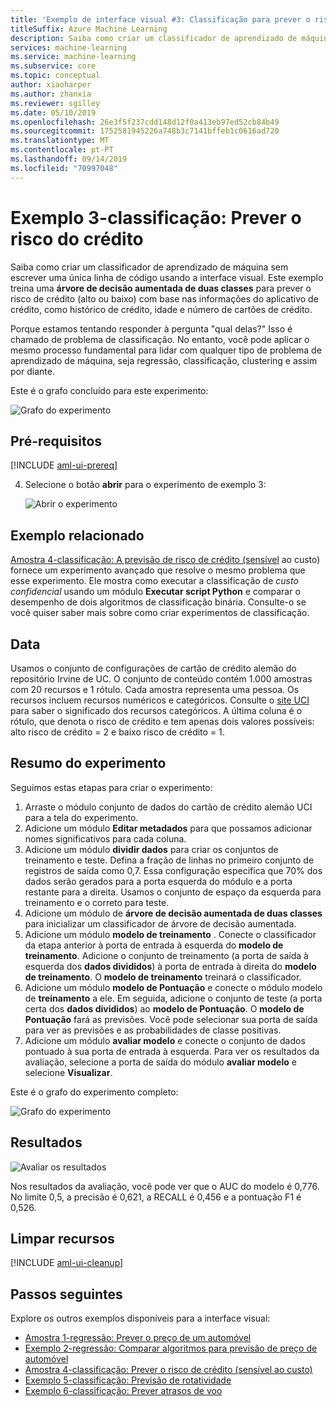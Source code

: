 ```yaml
---
title: 'Exemplo de interface visual #3: Classificação para prever o risco de crédito'
titleSuffix: Azure Machine Learning
description: Saiba como criar um classificador de aprendizado de máquina sem escrever uma única linha de código usando a interface visual.
services: machine-learning
ms.service: machine-learning
ms.subservice: core
ms.topic: conceptual
author: xiaoharper
ms.author: zhanxia
ms.reviewer: sgilley
ms.date: 05/10/2019
ms.openlocfilehash: 26e3f5f237cdd148d12f0a413eb97ed52cb84b49
ms.sourcegitcommit: 1752581945226a748b3c7141bffeb1c0616ad720
ms.translationtype: MT
ms.contentlocale: pt-PT
ms.lasthandoff: 09/14/2019
ms.locfileid: "70997048"
---
```

# <a name="sample-3---classification-predict-credit-risk"></a>Exemplo 3-classificação: Prever o risco do crédito

Saiba como criar um classificador de aprendizado de máquina sem escrever uma única linha de código usando a interface visual. Este exemplo treina uma **árvore de decisão aumentada de duas classes** para prever o risco de crédito (alto ou baixo) com base nas informações do aplicativo de crédito, como histórico de crédito, idade e número de cartões de crédito.

Porque estamos tentando responder à pergunta "qual delas?" Isso é chamado de problema de classificação. No entanto, você pode aplicar o mesmo processo fundamental para lidar com qualquer tipo de problema de aprendizado de máquina, seja regressão, classificação, clustering e assim por diante.

Este é o grafo concluído para este experimento:

![Grafo do experimento](media/ui-sample-classification-predict-credit-risk-basic/overall-graph.png)

## <a name="prerequisites"></a>Pré-requisitos

[!INCLUDE [aml-ui-prereq](../../../includes/aml-ui-prereq.md)]

4. Selecione o botão **abrir** para o experimento de exemplo 3:

    ![Abrir o experimento](media/ui-sample-classification-predict-credit-risk-basic/open-sample3.png)

## <a name="related-sample"></a>Exemplo relacionado

[Amostra 4-classificação: A previsão de risco de crédito (sensível](ui-sample-classification-predict-credit-risk-cost-sensitive.md) ao custo) fornece um experimento avançado que resolve o mesmo problema que esse experimento. Ele mostra como executar a classificação de _custo confidencial_ usando um módulo **Executar script Python** e comparar o desempenho de dois algoritmos de classificação binária. Consulte-o se você quiser saber mais sobre como criar experimentos de classificação.

## <a name="data"></a>Data

Usamos o conjunto de configurações de cartão de crédito alemão do repositório Irvine de UC.
O conjunto de conteúdo contém 1.000 amostras com 20 recursos e 1 rótulo. Cada amostra representa uma pessoa. Os recursos incluem recursos numéricos e categóricos. Consulte o [site UCI](https://archive.ics.uci.edu/ml/datasets/Statlog+%28German+Credit+Data%29) para saber o significado dos recursos categóricos. A última coluna é o rótulo, que denota o risco de crédito e tem apenas dois valores possíveis: alto risco de crédito = 2 e baixo risco de crédito = 1.

## <a name="experiment-summary"></a>Resumo do experimento

Seguimos estas etapas para criar o experimento:

1. Arraste o módulo conjunto de dados do cartão de crédito alemão UCI para a tela do experimento.
1. Adicione um módulo **Editar metadados** para que possamos adicionar nomes significativos para cada coluna.
1. Adicione um módulo **dividir dados** para criar os conjuntos de treinamento e teste. Defina a fração de linhas no primeiro conjunto de registros de saída como 0,7. Essa configuração especifica que 70% dos dados serão gerados para a porta esquerda do módulo e a porta restante para a direita. Usamos o conjunto de espaço da esquerda para treinamento e o correto para teste.
1. Adicione um módulo de **árvore de decisão aumentada de duas classes** para inicializar um classificador de árvore de decisão aumentada.
1. Adicione um módulo **modelo de treinamento** . Conecte o classificador da etapa anterior à porta de entrada à esquerda do **modelo de treinamento**. Adicione o conjunto de treinamento (a porta de saída à esquerda dos **dados divididos**) à porta de entrada à direita do **modelo de treinamento**. O **modelo de treinamento** treinará o classificador.
1. Adicione um módulo **modelo de Pontuação** e conecte o módulo modelo de **treinamento** a ele. Em seguida, adicione o conjunto de teste (a porta certa dos **dados divididos**) ao **modelo de Pontuação**. O **modelo de Pontuação** fará as previsões. Você pode selecionar sua porta de saída para ver as previsões e as probabilidades de classe positivas.
1. Adicione um módulo **avaliar modelo** e conecte o conjunto de dados pontuado à sua porta de entrada à esquerda. Para ver os resultados da avaliação, selecione a porta de saída do módulo **avaliar modelo** e selecione **Visualizar**.

Este é o grafo do experimento completo:

![Grafo do experimento](media/ui-sample-classification-predict-credit-risk-basic/overall-graph.png)

## <a name="results"></a>Resultados

![Avaliar os resultados](media/ui-sample-classification-predict-credit-risk-basic/evaluate-result.png)

Nos resultados da avaliação, você pode ver que o AUC do modelo é 0,776. No limite 0,5, a precisão é 0,621, a RECALL é 0,456 e a pontuação F1 é 0,526.

## <a name="clean-up-resources"></a>Limpar recursos

[!INCLUDE [aml-ui-cleanup](../../../includes/aml-ui-cleanup.md)]

## <a name="next-steps"></a>Passos seguintes

Explore os outros exemplos disponíveis para a interface visual:

- [Amostra 1-regressão: Prever o preço de um automóvel](ui-sample-regression-predict-automobile-price-basic.md)
- [Exemplo 2-regressão: Comparar algoritmos para previsão de preço de automóvel](ui-sample-regression-predict-automobile-price-compare-algorithms.md)
- [Amostra 4-classificação: Prever o risco de crédito (sensível ao custo)](ui-sample-classification-predict-credit-risk-cost-sensitive.md)
- [Exemplo 5-classificação: Previsão de rotatividade](ui-sample-classification-predict-churn.md)
- [Exemplo 6-classificação: Prever atrasos de voo](ui-sample-classification-predict-flight-delay.md)
